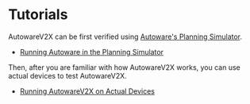 # Tutorials

AutowareV2X can be first verified using [Autoware's Planning Simulator](https://autowarefoundation.github.io/autoware-documentation/main/tutorials/ad-hoc-simulation/planning-simulation/).

- [Running Autoware in the Planning Simulator](./planning-simulation/index.md)

Then, after you are familiar with how AutowareV2X works, you can use actual devices to test AutowareV2X.

- [Running AutowareV2X on Actual Devices](./actual-devices/index.md)